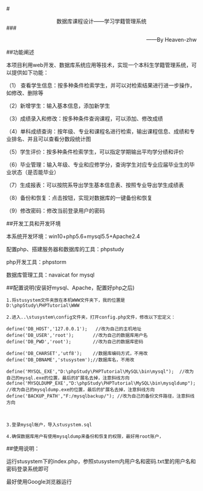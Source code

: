 #<center>数据库课程设计——学习学籍管理系统</center>
###<p align="right">——By Heaven-zhw</p>
##功能阐述

本项目利用web开发、数据库系统应用等技术，实现一个本科生学籍管理系统，可以提供如下功能：

（1） 查看学生信息：按多种条件检索学生，并可以对检索结果进行进一步操作，如修改、删除等

（2）新增学生：输入基本信息，添加新学生

（3）成绩录入和修改：按多种条件查询课程，可以添加、修改成绩

（4）单科成绩查询：按年级、专业和课程名进行检索，输出课程信息、成绩和专业排名、并且可以查看分数段统计图

（5）学生评价：按多种条件检索学生，可以指定学期输出平均学分绩和评价

（6）毕业管理：输入年级、专业和应修学分，查询学生对应专业应届毕业生的毕业状态（是否能毕业）

（7）生成报表：可以按院系导出学生基本信息表、按照专业导出学生成绩表

（8）备份和恢复：点击按钮，实现对数据库的一键备份和恢复

（9）修改密码：修改当前登录用户的密码

##开发工具和开发环境

本系统开发环境：win10+php5.6+mysql5.5+Apache2.4

配置php、搭建服务器和数据库的工具：phpstudy

php开发工具：phpstorm

数据库管理工具：navaicat for mysql




##配置说明(安装好mysql、Apache，配置好php之后)

	1.将stusystem文件夹放在本机WWW文件夹下，我的位置是D:\phpStudy\PHPTutorial\WWW
	
	2.进入..\stusystem\config文件夹，打开config.php文件，修改以下宏定义：
		
	define('DB_HOST','127.0.0.1');   //改为自己的主机地址
	define('DB_USER','root');		//改为自己的数据库用户名
	define('DB_PWD','root');		//改为自己的数据库密码

	define('DB_CHARSET','utf8');	//数据库编码方式，不用改
	define('DB_DBNAME','stusystem');//数据库名，不用改

	define('MYSQL_EXE',"D:\phpStudy\PHPTutorial\MySQL\bin\mysql");  //改为自己的mysql.exe的位置，最后的扩展名去掉，注意斜线方向
	define('MYSQLDUMP_EXE',"D:\phpStudy\PHPTutorial\MySQL\bin\mysqldump");  //改为自己的mysqldump.exe的位置，最后的扩展名去掉，注意斜线方向
	define('BACKUP_PATH',"F:/mysqlbackup/"); //改为自己的备份文件路径，注意斜线方向
	
	
	
	3.登录mysql帐户，导入stusystem.sql
	
	4.确保数据库用户有使用mysqldump来备份和恢复的权限，最好用root账户，

	
	
##使用说明：

运行stusystem下的index.php，参照stusystem内用户名和密码.txt里的用户名和密码登录系统即可

最好使用Google浏览器运行

